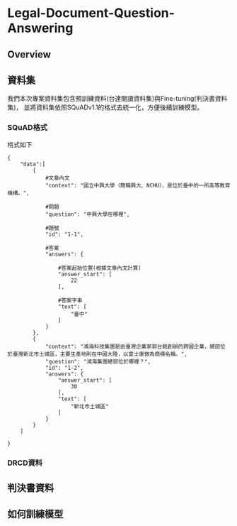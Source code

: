 # Legal-Document-Question-Answering

## Overview

## 資料集
我們本次專案資料集包含預訓練資料(台達閱讀資料集)與Fine-tuning(判決書資料集)，
並將資料集依照SQuADv1.1的格式去統一化，方便後續訓練模型。

### SQuAD格式
格式如下
```
{
    "data":[
        {   
            #文章內文
            "context": "國立中興大學（簡稱興大、NCHU），是位於臺中的一所高等教育機構。",
            
            #問題
            "question": "中興大學在哪裡",
            
            #題號
            "id": "1-1",
            
            #答案
            "answers": {

                #答案起始位置(根據文章內文計算)
                "answer_start": [
                    22
                ],

                #答案字串
                "text": [
                    "臺中"
                ]
            }
        },
        {
            "context": "鴻海科技集團是由臺灣企業家郭台銘創辦的跨國企業，總部位於臺灣新北市土城區，主要生產地則在中國大陸，以富士康做為商標名稱。",
            "question": "鴻海集團總部位於哪裡？",
            "id": "1-2",
            "answers": {
                "answer_start": [
                    30
                ],
                "text": [
                    "新北市土城區"
                ]
            }
        }
    ]

}
```

### DRCD資料

## 判決書資料


## 如何訓練模型
